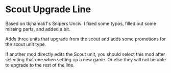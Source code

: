 # Scout Upgrade Line

Based on tkjhamak1's Snipers Unciv. I fixed some typos, filled out some missing parts, and added a bit.

Adds three units that upgrade from the scout and adds some promotions for the scout unit type.

If another mod directly edits the Scout unit, you should select this mod after selecting that one when setting up a new game. Or else they will not be able to upgrade to the rest of the line.